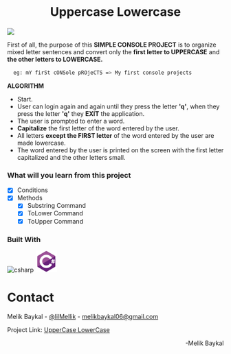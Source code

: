 <h1 align="center">Uppercase Lowercase</h1>
<img align="center" src="https://user-images.githubusercontent.com/76618468/185210895-153b0b28-c0bd-4b81-8ba7-33fea7d86201.jpg">

First of all, the purpose of this <b>SIMPLE CONSOLE PROJECT</b> is to organize mixed letter sentences and convert only the <b>first letter to UPPERCASE</b> and <b>the other letters to LOWERCASE.</b>

```bash
  eg: mY firSt cONSole pROjeCTS => My first console projects
```

<b>ALGORITHM</b>

- Start.
- User can login again and again until they press the letter <b>'q'</b>, when they press the letter <b>'q'</b> they <b>EXIT</b> the application.
- The user is prompted to enter a word.
- <b>Capitalize</b> the first letter of the word entered by the user.
- All letters <b>except the FIRST letter</b> of the word entered by the user are made lowercase.
- The word entered by the user is printed on the screen with the first letter capitalized and the other letters small.

<h3>What will you learn from this project</h3>

- [x] Conditions
- [x] Methods
    - [x] Substring Command
    - [x] ToLower Command
    - [x] ToUpper Command

<h3>Built With</h3>
<img src="https://user-images.githubusercontent.com/76618468/185224412-9aa949ad-6e10-4304-9385-8ca74633934b.png" alt="csharp" width="50" height="50"/>
<img src="https://raw.githubusercontent.com/devicons/devicon/master/icons/csharp/csharp-original.svg" alt="csharp" width="50" height="50"/>

<h1>Contact</h1>

Melik Baykal - [@lilMellik](https://twitter.com/lilMellik) - melikbaykal06@gmail.com

Project Link: [UpperCase LowerCase](https://github.com/Melik-B/UppercaseLowercase)

<p align="right">-Melik Baykal</p>
